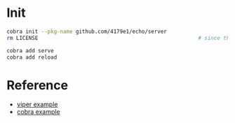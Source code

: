 
# Init

```bash
cobra init --pkg-name github.com/4179e1/echo/server
rm LICENSE                                                   # since this is a sub-package

cobra add serve
cobra add reload
```

# Reference

- [viper example](https://github.com/4179e1/misc/tree/master/go/src/viper)
- [cobra example](https://github.com/4179e1/misc/tree/master/go/src/mycurl)